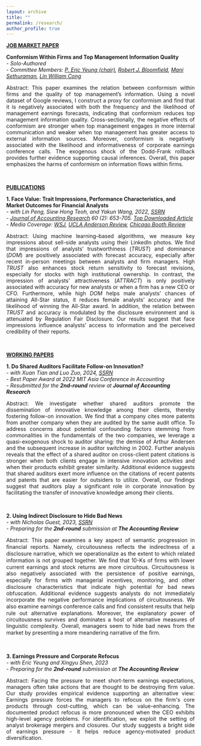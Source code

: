 ```yaml
---
layout: archive
title: ""
permalink: /research/
author_profile: true
---
```

<b><u>JOB MARKET PAPER</u></b><br/>

**Conformism Within Firms and Top Management Information Quality**\
*- Solo-Authored*\
*- Committee Members: [P. Eric Yeung (chair)](https://business.cornell.edu/faculty-research/faculty/pey4/), [Robert J. Bloomfield](https://business.cornell.edu/faculty-research/faculty/rjb9/), [Mani Sethuraman](https://business.cornell.edu/faculty-research/faculty/ss3647/), [Lin William Cong](https://business.cornell.edu/faculty-research/faculty/lc898/)*

<p style='text-align: justify;'>Abstract: This paper examines the relation between conformism within firms and the quality of top management’s information. Using a novel dataset of Google reviews, I construct a proxy for conformism and find that it is negatively associated with both the frequency and the likelihood of management earnings forecasts, indicating that conformism reduces top management information quality. Cross-sectionally, the negative effects of conformism are stronger when top management engages in more internal communication and weaker when top management has greater access to external information sources. Moreover, conformism is negatively associated with the likelihood and informativeness of corporate earnings conference calls. The exogenous shock of the Dodd-Frank rollback provides further evidence supporting causal inferences. Overall, this paper emphasizes the harms of conformism on information flows within firms.</p><br/>



<b><u>PUBLICATIONS</u></b><br/>

**1. Face Value: Trait Impressions, Performance Characteristics, and Market Outcomes for Financial Analysts**\
*- with Lin Peng, Siew Hong Teoh, and Yakun Wang, 2022, [SSRN](https://papers.ssrn.com/sol3/papers.cfm?abstract_id=3741735)*\
*- [Journal of Accounting Research](https://onlinelibrary.wiley.com/doi/full/10.1111/1475-679X.12428) 60 (2): 653-705. [Top Downloaded Article](https://jiawen-yan.github.io/files/CV/Top%20Downloaded.pdf)*\
*- Media Coverage: [WSJ](https://www.wsj.com/articles/male-stock-analysts-dominant-faces-more-information-better-forecasts-6783f77c?st=fphsigff075e46x&reflink=desktopwebshare_permalink), [UCLA Anderson Review](https://anderson-review.ucla.edu/how-a-stock-analysts-face-affects-their-earning-estimates/), [Chicago Booth Review](https://www.chicagobooth.edu/review/images-audio-are-now-data-too)*

<p style='text-align: justify;'>Abstract: Using machine learning–based algorithms, we measure key impressions about sell-side analysts using their LinkedIn photos. We find that impressions of analysts’ trustworthiness (<i>TRUST</i>) and dominance (<i>DOM</i>) are positively associated with forecast accuracy, especially after recent in-person meetings between analysts and firm managers. High <i>TRUST</i> also enhances stock return sensitivity to forecast revisions, especially for stocks with high institutional ownership. In contrast, the impression of analysts’ attractiveness (<i>ATTRACT</i>) is only positively associated with accuracy for new analysts or when a firm has a new CEO or CFO. Furthermore, while high <i>DOM</i> helps male analysts’ chances of attaining All-Star status, it reduces female analysts’ accuracy and the likelihood of winning the All-Star award. In addition, the relation between <i>TRUST</i> and accuracy is modulated by the disclosure environment and is attenuated by Regulation Fair Disclosure. Our results suggest that face impressions influence analysts’ access to information and the perceived credibility of their reports.</p><br/>



<b><u>WORKING PAPERS</u></b><br/>

**1. Do Shared Auditors Facilitate Follow-on Innovation?**\
*- with Xuan Tian and Luo Zuo, 2024, [SSRN](https://papers.ssrn.com/sol3/papers.cfm?abstract_id=4099144)*\
*- Best Paper Award at 2022 MIT Asia Conference in Accounting*\
*- Resubmitted for the **2nd-round** review at **Journal of Accounting Research***

<p style='text-align: justify;'>Abstract: We investigate whether shared auditors promote the dissemination of innovative knowledge among their clients, thereby fostering follow-on innovation. We find that a company cites more patents from another company when they are audited by the same audit office. To address concerns about potential confounding factors stemming from commonalities in the fundamentals of the two companies, we leverage a quasi-exogenous shock to auditor sharing: the demise of Arthur Andersen and the subsequent increase in auditor switching in 2002. Further analysis reveals that the effect of a shared auditor on cross-client patent citations is stronger when both clients engage in intensive innovation activities and when their products exhibit greater similarity. Additional evidence suggests that shared auditors exert more influence on the citations of recent patents and patents that are easier for outsiders to utilize. Overall, our findings suggest that auditors play a significant role in corporate innovation by facilitating the transfer of innovative knowledge among their clients.
</p><br/>


**2. Using Indirect Disclosure to Hide Bad News**\
*- with Nicholas Guest, 2023, [SSRN](https://papers.ssrn.com/sol3/papers.cfm?abstract_id=4098951)*\
*- Preparing for the **2nd-round** submission at **The Accounting Review***

<p style='text-align: justify;'>Abstract: This paper examines a key aspect of semantic progression in ﬁnancial reports. Namely, circuitousness reﬂects the indirectness of a disclosure narrative, which we operationalize as the extent to which related information is not grouped together. We ﬁnd that 10-Ks of ﬁrms with lower current earnings and stock returns are more circuitous. Circuitousness is also negatively associated with the persistence of positive earnings, especially for ﬁrms with managerial incentives, monitoring, and other disclosure characteristics that indicate high potential for bad news obfuscation. Additional evidence suggests analysts do not immediately incorporate the negative performance implications of circuitousness. We also examine earnings conference calls and ﬁnd consistent results that help rule out alternative explanations. Moreover, the explanatory power of circuitousness survives and dominates a host of alternative measures of linguistic complexity. Overall, managers seem to hide bad news from the market by presenting a more meandering narrative of the ﬁrm. </p><br/>


**3. Earnings Pressure and Corporate Refocus**\
*- with Eric Yeung and Xingyu Shen, 2023*\
*- Preparing for the **2nd-round** submission at **The Accounting Review***

<p style='text-align: justify;'>Abstract: Facing the pressure to meet short-term earnings expectations, managers often take actions that are thought to be destroying firm value. Our study provides empirical evidence supporting an alternative view: Earnings pressure forces the managers to refocus on the firm's core products through cost-cutting, which can be value-enhancing. The documented product refocus is more pronounced when the CEO exhibits high-level agency problems. For identification, we exploit the setting of analyst brokerage mergers and closures. Our study suggests a bright side of earnings pressure - it helps reduce agency-motivated product diversification.</p>


